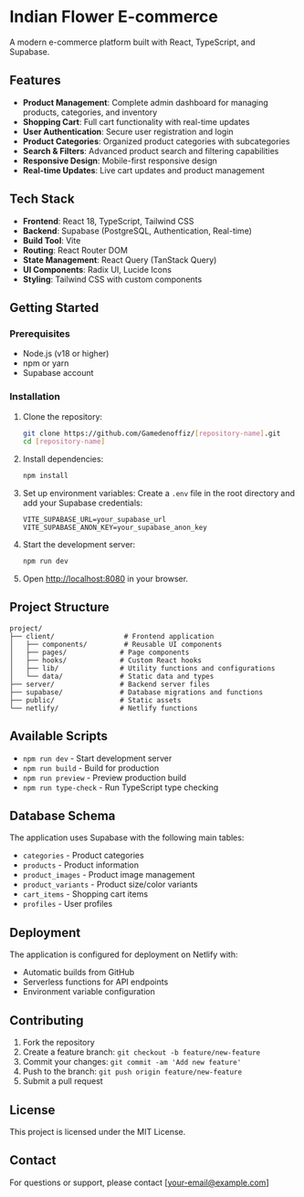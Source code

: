 # Indian Flower E-commerce

A modern e-commerce platform built with React, TypeScript, and Supabase.

## Features

- **Product Management**: Complete admin dashboard for managing products, categories, and inventory
- **Shopping Cart**: Full cart functionality with real-time updates
- **User Authentication**: Secure user registration and login
- **Product Categories**: Organized product categories with subcategories
- **Search & Filters**: Advanced product search and filtering capabilities
- **Responsive Design**: Mobile-first responsive design
- **Real-time Updates**: Live cart updates and product management

## Tech Stack

- **Frontend**: React 18, TypeScript, Tailwind CSS
- **Backend**: Supabase (PostgreSQL, Authentication, Real-time)
- **Build Tool**: Vite
- **Routing**: React Router DOM
- **State Management**: React Query (TanStack Query)
- **UI Components**: Radix UI, Lucide Icons
- **Styling**: Tailwind CSS with custom components

## Getting Started

### Prerequisites

- Node.js (v18 or higher)
- npm or yarn
- Supabase account

### Installation

1. Clone the repository:
   ```bash
   git clone https://github.com/Gamedenoffiz/[repository-name].git
   cd [repository-name]
   ```

2. Install dependencies:
   ```bash
   npm install
   ```

3. Set up environment variables:
   Create a `.env` file in the root directory and add your Supabase credentials:
   ```
   VITE_SUPABASE_URL=your_supabase_url
   VITE_SUPABASE_ANON_KEY=your_supabase_anon_key
   ```

4. Start the development server:
   ```bash
   npm run dev
   ```

5. Open [http://localhost:8080](http://localhost:8080) in your browser.

## Project Structure

```
project/
├── client/                 # Frontend application
│   ├── components/         # Reusable UI components
│   ├── pages/             # Page components
│   ├── hooks/             # Custom React hooks
│   ├── lib/               # Utility functions and configurations
│   └── data/              # Static data and types
├── server/                # Backend server files
├── supabase/              # Database migrations and functions
├── public/                # Static assets
└── netlify/               # Netlify functions
```

## Available Scripts

- `npm run dev` - Start development server
- `npm run build` - Build for production
- `npm run preview` - Preview production build
- `npm run type-check` - Run TypeScript type checking

## Database Schema

The application uses Supabase with the following main tables:
- `categories` - Product categories
- `products` - Product information
- `product_images` - Product image management
- `product_variants` - Product size/color variants
- `cart_items` - Shopping cart items
- `profiles` - User profiles

## Deployment

The application is configured for deployment on Netlify with:
- Automatic builds from GitHub
- Serverless functions for API endpoints
- Environment variable configuration

## Contributing

1. Fork the repository
2. Create a feature branch: `git checkout -b feature/new-feature`
3. Commit your changes: `git commit -am 'Add new feature'`
4. Push to the branch: `git push origin feature/new-feature`
5. Submit a pull request

## License

This project is licensed under the MIT License.

## Contact

For questions or support, please contact [your-email@example.com]
